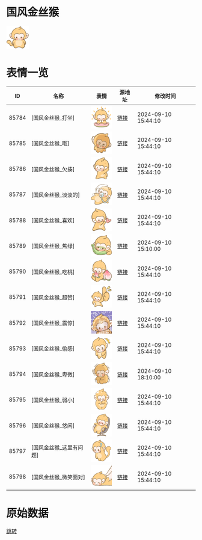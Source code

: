 # 国风金丝猴

<img src="./cover.png" height="60" alt="cover" />

# 表情一览

|ID|名称|表情|源地址|修改时间|
|----|----|----|----|----|
|85784|[国风金丝猴_打坐]|<img src="./pic/085784_%5B国风金丝猴_打坐%5D.png" height="60" alt="打坐"/>|[链接](https://i0.hdslb.com/bfs/garb/76ffe3442ad03ee0a64a9941c8e0030b3175d8a4.png)|2024-09-10 15:44:10|
|85785|[国风金丝猴_哦]|<img src="./pic/085785_%5B国风金丝猴_哦%5D.png" height="60" alt="哦"/>|[链接](https://i0.hdslb.com/bfs/garb/ca67a808656390802161fb595fca7c3c9e3b5d66.png)|2024-09-10 15:44:10|
|85786|[国风金丝猴_欠揍]|<img src="./pic/085786_%5B国风金丝猴_欠揍%5D.png" height="60" alt="欠揍"/>|[链接](https://i0.hdslb.com/bfs/garb/2f2abdc8e81904e6ebd6849b5ffcac9b8ce9e6d2.png)|2024-09-10 15:44:10|
|85787|[国风金丝猴_淡淡的]|<img src="./pic/085787_%5B国风金丝猴_淡淡的%5D.png" height="60" alt="淡淡的"/>|[链接](https://i0.hdslb.com/bfs/garb/8c440b638add3ced81ea27d5ece1574239f4adef.png)|2024-09-10 15:44:10|
|85788|[国风金丝猴_喜欢]|<img src="./pic/085788_%5B国风金丝猴_喜欢%5D.png" height="60" alt="喜欢"/>|[链接](https://i0.hdslb.com/bfs/garb/5d9ac98a5474f8a63c1f7537e1160e164826f1f2.png)|2024-09-10 15:44:10|
|85789|[国风金丝猴_焦绿]|<img src="./pic/085789_%5B国风金丝猴_焦绿%5D.png" height="60" alt="焦绿"/>|[链接](https://i0.hdslb.com/bfs/garb/8d3ddf2ad5ada90bad8572650d683dac0e59ebcb.png)|2024-09-10 15:10:00|
|85790|[国风金丝猴_吃桃]|<img src="./pic/085790_%5B国风金丝猴_吃桃%5D.png" height="60" alt="吃桃"/>|[链接](https://i0.hdslb.com/bfs/garb/2c7669204fd9aaaefda6c0208b9f0ab9d70fa274.png)|2024-09-10 15:44:10|
|85791|[国风金丝猴_超赞]|<img src="./pic/085791_%5B国风金丝猴_超赞%5D.png" height="60" alt="超赞"/>|[链接](https://i0.hdslb.com/bfs/garb/1fc40cc8210dc4556ce881a6c049ab4c95ba3556.png)|2024-09-10 15:44:10|
|85792|[国风金丝猴_震惊]|<img src="./pic/085792_%5B国风金丝猴_震惊%5D.png" height="60" alt="震惊"/>|[链接](https://i0.hdslb.com/bfs/garb/41216c03aa09de2292a34f3b7e33332f93ffcc27.png)|2024-09-10 15:44:10|
|85793|[国风金丝猴_偷感]|<img src="./pic/085793_%5B国风金丝猴_偷感%5D.png" height="60" alt="偷感"/>|[链接](https://i0.hdslb.com/bfs/garb/9c0fe75b3b306a9c9de731a70af5041556742f5b.png)|2024-09-10 15:44:10|
|85794|[国风金丝猴_卑微]|<img src="./pic/085794_%5B国风金丝猴_卑微%5D.png" height="60" alt="卑微"/>|[链接](https://i0.hdslb.com/bfs/garb/6dc57209dbcc30ae6b155600ae459e7326a25c62.png)|2024-09-10 18:10:00|
|85795|[国风金丝猴_弱小]|<img src="./pic/085795_%5B国风金丝猴_弱小%5D.png" height="60" alt="弱小"/>|[链接](https://i0.hdslb.com/bfs/garb/87067d7e975dbdbb61395739397862741bf4ee76.png)|2024-09-10 15:44:10|
|85796|[国风金丝猴_悠闲]|<img src="./pic/085796_%5B国风金丝猴_悠闲%5D.png" height="60" alt="悠闲"/>|[链接](https://i0.hdslb.com/bfs/garb/fdb21a591a80cb6a65c7714e2bad3d16f84a19f0.png)|2024-09-10 15:44:10|
|85797|[国风金丝猴_这里有问题]|<img src="./pic/085797_%5B国风金丝猴_这里有问题%5D.png" height="60" alt="这里有问题"/>|[链接](https://i0.hdslb.com/bfs/garb/3fcf8f3428b1e3a6cae0f9e42a0991f41784c99c.png)|2024-09-10 15:44:10|
|85798|[国风金丝猴_微笑面对]|<img src="./pic/085798_%5B国风金丝猴_微笑面对%5D.png" height="60" alt="微笑面对"/>|[链接](https://i0.hdslb.com/bfs/garb/dc5c2b09df3da4bc3d41749bb411032fe5c2811d.png)|2024-09-10 15:44:10|

# 原始数据

[跳转](./raw.json)

